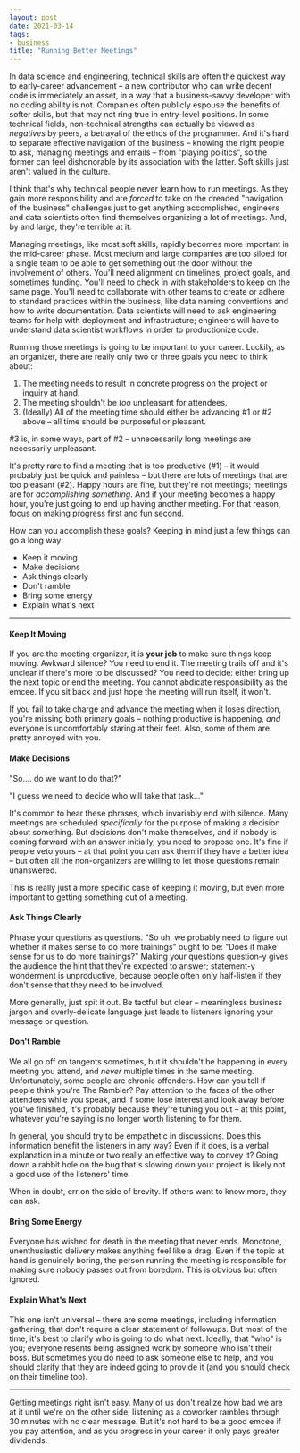 ```yaml
---
layout: post
date: 2021-03-14
tags:
- business
title: "Running Better Meetings"
---
```


In data science and engineering, technical skills are often the quickest way to early-career advancement – a new contributor who can write decent code is immediately an asset, in a way that a business-savvy developer with no coding ability is not. Companies often publicly espouse the benefits of softer skills, but that may not ring true in entry-level positions. In some technical fields, non-technical strengths can actually be viewed as *negatives* by peers, a betrayal of the ethos of the programmer.  And it's hard to separate effective navigation of the business – knowing the right people to ask, managing meetings and emails – from "playing politics", so the former can feel dishonorable by its association with the latter. Soft skills just aren't valued in the culture.

I think that's why technical people never learn how to run meetings. As they gain more responsibility and are *forced* to take on the dreaded "navigation of the business" challenges just to get anything accomplished, engineers and data scientists often find themselves organizing a lot of meetings. And, by and large, they're terrible at it.

Managing meetings, like most soft skills, rapidly becomes more important in the mid-career phase. Most medium and large companies are too siloed for a single team to be able to get something out the door without the involvement of others. You'll need alignment on timelines, project goals, and sometimes funding. You'll need to check in with stakeholders to keep on the same page. You'll need to collaborate with other teams to create or adhere to standard practices within the business, like data naming conventions and how to write documentation. Data scientists will need to ask engineering teams for help with deployment and infrastructure; engineers will have to understand data scientist workflows in order to productionize code.

Running those meetings is going to be important to your career. Luckily, as an organizer, there are really only two or three goals you need to think about:
1. The meeting needs to result in concrete progress on the project or inquiry at hand.
2. The meeting shouldn't be *too* unpleasant for attendees.
3. (Ideally) All of the meeting time should either be advancing #1 or #2 above – all time should be purposeful or pleasant.

#3 is, in some ways, part of #2 – unnecessarily long meetings are necessarily unpleasant.

It's pretty rare to find a meeting that is too productive (#1) – it would probably just be quick and painless – but there are lots of meetings that are too pleasant (#2). Happy hours are fine, but they're not meetings; meetings are for *accomplishing something*. And if your meeting becomes a happy hour, you're just going to end up having another meeting. For that reason, focus on making progress first and fun second.

How can you accomplish these goals? Keeping in mind just a few things can go a long way:
- Keep it moving
- Make decisions
- Ask things clearly
- Don't ramble
- Bring some energy
- Explain what's next

---

#### Keep It Moving

If you are the meeting organizer, it is **your job** to make sure things keep moving. Awkward silence? You need to end it. The meeting trails off and it's unclear if there's more to be discussed? You need to decide: either bring up the next topic or end the meeting. You cannot abdicate responsibility as the emcee. If you sit back and just hope the meeting will run itself, it won't.

If you fail to take charge and advance the meeting when it loses direction, you're missing both primary goals – nothing productive is happening, *and* everyone is uncomfortably staring at their feet. Also, some of them are pretty annoyed with you.

#### Make Decisions

"So.... do we want to do that?"

"I guess we need to decide who will take that task..."

It's common to hear these phrases, which invariably end with silence. Many meetings are scheduled *specifically* for the purpose of making a decision about something. But decisions don't make themselves, and if nobody is coming forward with an answer initially, you need to propose one. It's fine if people veto yours – at that point you can ask them if they have a better idea – but often all the non-organizers are willing to let those questions remain unanswered.

This is really just a more specific case of keeping it moving, but even more important to getting something out of a meeting.

#### Ask Things Clearly

Phrase your questions as questions. "So uh, we probably need to figure out whether it makes sense to do more trainings" ought to be: "Does it make sense for us to do more trainings?" Making your questions question-y gives the audience the hint that they're expected to answer; statement-y wonderment is unproductive, because people often only half-listen if they don't sense that they need to be involved.

More generally, just spit it out. Be tactful but clear – meaningless business jargon and overly-delicate language just leads to listeners ignoring your message or question.

#### Don't Ramble

We all go off on tangents sometimes, but it shouldn't be happening in every meeting you attend, and *never* multiple times in the same meeting. Unfortunately, some people are chronic offenders. How can you tell if people think you're The Rambler? Pay attention to the faces of the other attendees while you speak, and if some lose interest and look away before you've finished, it's probably because they're tuning you out – at this point, whatever you're saying is no longer worth listening to for them.

In general, you should try to be empathetic in discussions. Does this information benefit the listeners in any way? Even if it does, is a verbal explanation in a minute or two really an effective way to convey it? Going down a rabbit hole on the bug that's slowing down your project is likely not a good use of the listeners' time.

When in doubt, err on the side of brevity. If others want to know more, they can ask.

#### Bring Some Energy

Everyone has wished for death in the meeting that never ends. Monotone, unenthusiastic delivery makes anything feel like a drag. Even if the topic at hand is genuinely boring, the person running the meeting is responsible for making sure nobody passes out from boredom. This is obvious but often ignored.

#### Explain What's Next

This one isn't universal – there are some meetings, including information gathering, that don't require a clear statement of followups. But most of the time, it's best to clarify who is going to do what next. Ideally, that "who" is you; everyone resents being assigned work by someone who isn't their boss. But sometimes you do need to ask someone else to help, and you should clarify that they are indeed going to provide it (and you should check on their timeline too).

---

Getting meetings right isn't easy.
Many of us don't realize how bad we are at it until we're on the other side, listening as a coworker rambles through 30 minutes with no clear message. But it's not hard to be a good emcee if you pay attention, and as you progress in your career it only pays greater dividends.
